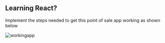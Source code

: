 ## Learning React?

Implement the steps needed to get this point of sale app working as shown below

![workingapp](https://user-images.githubusercontent.com/147411/51074014-e955ab80-163e-11e9-99ea-50fcb385a02b.gif)
